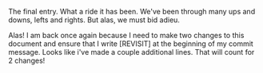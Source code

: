 The final entry. What a ride it has been. We've been through many ups and downs, lefts and rights. But alas, we must bid adieu.

Alas! I am back once again because I need to make two changes to this document and ensure that I write [REVISIT] at the beginning of my commit message. Looks like i've made a couple additional lines. That will count for 2 changes!